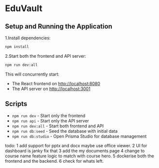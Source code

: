 # EduVault

## Setup and Running the Application

1.Install dependencies:

```bash
npm install
```

2.Start both the frontend and API server:

```bash
npm run dev:all
```

This will concurrently start:

- The React frontend on <http://localhost:8080>
- The API server on <http://localhost:3001>

## Scripts

- `npm run dev` - Start only the frontend
- `npm run api` - Start only the API server
- `npm run dev:all` - Start both frontend and API
- `npm run db:seed` - Seed the database with initial data
- `npm run db:studio` - Open Prisma Studio for database management


todo:
1 add support for pptx and docx maybe use office viewer.
2 UI for dashboard is janky fix that
3 add the my documents page
4 change to course name feature logic to match with course hero.
5 dockerise both the frontend and the backend.
6 check for whats left. 